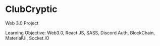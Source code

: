 # ClubCryptic

Web 3.0 Project

Learning Objective: Web3.0, React JS, SASS, Discord Auth, BlockChain, MaterialUI, Socket.IO
